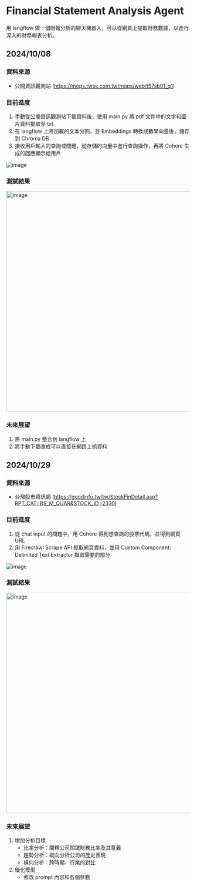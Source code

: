 # Financial Statement Analysis Agent
用 langflow 做一個財報分析的聊天機器人，可以從網頁上提取財務數據，以進行深入的財務報表分析。

## 2024/10/08

### 資料來源
- 公開資訊觀測站 (https://mops.twse.com.tw/mops/web/t57sb01_q1)

### 目前進度
1. 手動從公開資訊觀測站下載資料後，使用 main.py 將 pdf 文件中的文字和圖片資料提取至 txt
2. 在 langflow 上將加載的文本分割，並 Embeddings 轉換成數學向量後，儲存到 Chroma DB
3. 接收用戶輸入的查詢或問題，從存儲的向量中進行查詢操作，再將 Cohere 生成的回應顯示給用戶

![image](https://github.com/user-attachments/assets/04210a99-5626-4a09-8351-ceee2725c8ec)

### 測試結果
<img width="600" alt="image" src="https://github.com/user-attachments/assets/1a1214fd-c543-4dc2-9ad9-9e95f9d4997b">

### 未來展望
1. 將 main.py 整合到 langflow 上
2. 將手動下載改成可以直接在網路上抓資料

## 2024/10/29

### 資料來源
- 台灣股市資訊網 (https://goodinfo.tw/tw/StockFinDetail.asp?RPT_CAT=BS_M_QUAR&STOCK_ID=2330)

### 目前進度
1. 從 chat input 的問題中，用 Cohere 得到想查詢的股票代碼，並得到網頁 URL
2. 用 Firecrawl Scrape API 抓取網頁資料，並用 Custom Component: Delimited Text Extractor 擷取需要的部分

![image](https://github.com/user-attachments/assets/8f30d5ea-0bd2-4655-b78f-4582f30edf82)

### 測試結果
<img width="600" alt="image" src="https://github.com/user-attachments/assets/feb750c4-744d-479f-85ea-7d77cf38730c">


### 未來展望
1. 增加分析目標
    - 比率分析：闡釋公司關鍵財務比率及其意義
    - 趨勢分析：縱向分析公司的歷史表現
    - 橫向分析：跨時期、行業的對比
2. 優化模型
    - 修改 prompt 內容和各個參數
